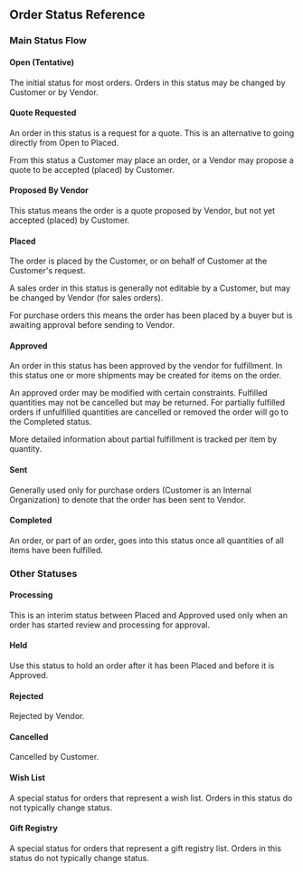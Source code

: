 ## Order Status Reference

### Main Status Flow

#### Open (Tentative)

The initial status for most orders. Orders in this status may be changed by Customer or by Vendor.
 
#### Quote Requested

An order in this status is a request for a quote. This is an alternative to going directly from Open to Placed.

From this status a Customer may place an order, or a Vendor may propose a quote to be accepted (placed) by Customer.

#### Proposed By Vendor

This status means the order is a quote proposed by Vendor, but not yet accepted (placed) by Customer.

#### Placed

The order is placed by the Customer, or on behalf of Customer at the Customer's request.

A sales order in this status is generally not editable by a Customer, but may be changed by Vendor (for sales orders).

For purchase orders this means the order has been placed by a buyer but is awaiting approval before sending to Vendor.

#### Approved

An order in this status has been approved by the vendor for fulfillment. In this status one or more shipments may be created for 
items on the order.

An approved order may be modified with certain constraints. Fulfilled quantities may not be cancelled but may be returned. 
For partially fulfilled orders if unfulfilled quantities are cancelled or removed the order will go to the Completed status.

More detailed information about partial fulfillment is tracked per item by quantity.

#### Sent

Generally used only for purchase orders (Customer is an Internal Organization) to denote that the order has been sent to Vendor.

#### Completed

An order, or part of an order, goes into this status once all quantities of all items have been fulfilled.

### Other Statuses

#### Processing

This is an interim status between Placed and Approved used only when an order has started review and processing for approval.

#### Held

Use this status to hold an order after it has been Placed and before it is Approved. 

#### Rejected

Rejected by Vendor.

#### Cancelled

Cancelled by Customer.

#### Wish List

A special status for orders that represent a wish list. Orders in this status do not typically change status.

#### Gift Registry

A special status for orders that represent a gift registry list. Orders in this status do not typically change status.
